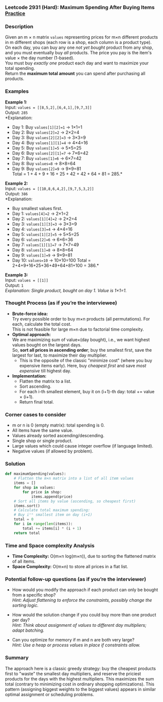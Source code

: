 ### Leetcode 2931 (Hard): Maximum Spending After Buying Items [Practice](https://leetcode.com/problems/maximum-spending-after-buying-items)

### Description  
Given an m × n matrix `values` representing prices for m×n different products in m different shops (each row is a shop, each column is a product type). On each day, you can buy any one *not yet bought* product from any shop, and you must eventually buy *all* products. The price you pay is the item's value × the day number (1-based).  
You must buy *exactly one* product each day and want to maximize your total spending.  
Return the **maximum total amount** you can spend after purchasing all products.

### Examples  

**Example 1:**  
Input: `values = [[8,5,2],[6,4,1],[9,7,3]]`  
Output: `285`  
*Explanation:  
- Day 1: Buy `values[1][2]=1` → 1×1=1  
- Day 2: Buy `values[2]=2` → 2×2=4  
- Day 3: Buy `values[2][2]=3` → 3×3=9  
- Day 4: Buy `values[1][1]=4` → 4×4=16  
- Day 5: Buy `values[1]=5` → 5×5=25  
- Day 6: Buy `values[2][1]=7` → 7×6=42  
- Day 7: Buy `values[1]=6` → 6×7=42  
- Day 8: Buy `values=8` → 8×8=64  
- Day 9: Buy `values[2]=9` → 9×9=81  
Total = 1 + 4 + 9 + 16 + 25 + 42 + 42 + 64 + 81 = 285.*

**Example 2:**  
Input: `values = [[10,8,6,4,2],[9,7,5,3,2]]`  
Output: `386`  
*Explanation:  
- Buy smallest values first. 
- Day 1: `values[4]=2` → 2×1=2
- Day 2: `values[1][4]=2` → 2×2=4
- Day 3: `values[1][3]=3` → 3×3=9
- Day 4: `values[3]=4` → 4×4=16
- Day 5: `values[1][2]=5` → 5×5=25
- Day 6: `values[2]=6` → 6×6=36
- Day 7: `values[1][1]=7` → 7×7=49
- Day 8: `values[1]=8` → 8×8=64
- Day 9: `values[1]=9` → 9×9=81
- Day 10: `values=10` → 10×10=100
Total = 2+4+9+16+25+36+49+64+81+100 = 386.*

**Example 3:**  
Input: `values = [[1]]`  
Output: `1`  
*Explanation: Single product, bought on day 1. Value is 1×1=1.*

### Thought Process (as if you’re the interviewee)  
- **Brute-force idea:**  
  Try every possible order to buy m×n products (all permutations). For each, calculate the total cost.  
  This is not feasible for large m×n due to factorial time complexity.
- **Optimal approach:**  
  We are maximizing sum of value×(day bought), i.e., we want highest values bought on the largest days.  
  So, **sort all prices in ascending order**; buy the smallest first, save the largest for last, to maximize their day multiplier.
  - This is the opposite of the classic "minimize cost" (where you buy expensive items early). Here, buy *cheapest first* and save *most expensive* till highest day.
- **Implementation:**  
  - Flatten the matrix to a list.
  - Sort ascending.
  - For each i-th smallest element, buy it on (i+1)-th day: total += value × (i+1).
  - Return final total.

### Corner cases to consider  
- m or n is 0 (empty matrix): total spending is 0.
- All items have the same value.
- Values already sorted ascending/descending.
- Single shop or single product.
- Large values which could cause integer overflow (if language limited).
- Negative values (if allowed by problem).

### Solution

```python
def maximumSpending(values):
    # Flatten the m×n matrix into a list of all item values
    items = []
    for shop in values:
        for price in shop:
            items.append(price)
    # Sort all items by value (ascending, so cheapest first)
    items.sort()
    # Calculate total maximum spending:
    # Buy iᵗʰ smallest item on day (i+1)
    total = 0
    for i in range(len(items)):
        total += items[i] * (i + 1)
    return total
```

### Time and Space complexity Analysis  

- **Time Complexity:** O(m×n log(m×n)), due to sorting the flattened matrix of all items.
- **Space Complexity:** O(m×n) to store all prices in a flat list.

### Potential follow-up questions (as if you’re the interviewer)  

- How would you modify the approach if each product can only be bought from a specific shop?  
  *Hint: Adjust flattening to enforce the constraints, possibly change the sorting logic.*

- How would the solution change if you could buy more than one product per day?  
  *Hint: Think about assignment of values to different day multipliers; adapt batching.*

- Can you optimize for memory if m and n are both very large?  
  *Hint: Use a heap or process values in place if constraints allow.*

### Summary
The approach here is a classic greedy strategy: buy the cheapest products first to "waste" the smallest day multipliers, and reserve the priciest products for the days with the highest multipliers. This maximizes the sum total (contrary to minimizing cost in ordinary shopping optimizations). This pattern (assigning biggest weights to the biggest values) appears in similar optimal assignment or scheduling problems.